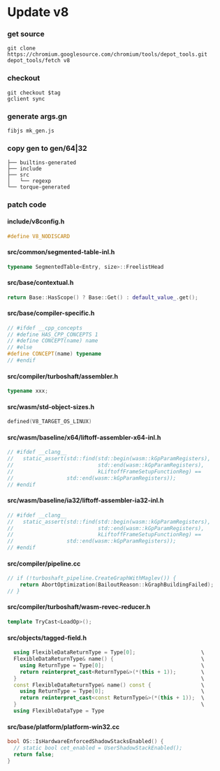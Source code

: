 # Update v8

### get source
```
git clone https://chromium.googlesource.com/chromium/tools/depot_tools.git
depot_tools/fetch v8 
```
### checkout
```
git checkout $tag
gclient sync
```

### generate args.gn
```
fibjs mk_gen.js
```

### copy gen to gen/64|32
```
├── builtins-generated
├── include
├── src
│   └── regexp
└── torque-generated
```

### patch code
#### include/v8config.h
```cpp
#define V8_NODISCARD
```
#### src/common/segmented-table-inl.h
```cpp
typename SegmentedTable<Entry, size>::FreelistHead
```
#### src/base/contextual.h
```cpp
return Base::HasScope() ? Base::Get() : default_value_.get();
```
#### src/base/compiler-specific.h
```cpp
// #ifdef __cpp_concepts
// #define HAS_CPP_CONCEPTS 1
// #define CONCEPT(name) name
// #else
#define CONCEPT(name) typename
// #endif
```
#### src/compiler/turboshaft/assembler.h
```cpp
typename xxx;
```
#### src/wasm/std-object-sizes.h
```cpp
defined(V8_TARGET_OS_LINUX)
```
#### src/wasm/baseline/x64/liftoff-assembler-x64-inl.h
```cpp
// #ifdef __clang__
//   static_assert(std::find(std::begin(wasm::kGpParamRegisters),
//                           std::end(wasm::kGpParamRegisters),
//                           kLiftoffFrameSetupFunctionReg) ==
//                 std::end(wasm::kGpParamRegisters));
// #endif
```
#### src/wasm/baseline/ia32/liftoff-assembler-ia32-inl.h
```cpp
// #ifdef __clang__
//   static_assert(std::find(std::begin(wasm::kGpParamRegisters),
//                           std::end(wasm::kGpParamRegisters),
//                           kLiftoffFrameSetupFunctionReg) ==
//                 std::end(wasm::kGpParamRegisters));
// #endif
```
#### src/compiler/pipeline.cc
```cpp
// if (!turboshaft_pipeline.CreateGraphWithMaglev()) {
    return AbortOptimization(BailoutReason::kGraphBuildingFailed);
// }
```
#### src/compiler/turboshaft/wasm-revec-reducer.h
```cpp
template TryCast<LoadOp>();
```
#### src/objects/tagged-field.h
```cpp
  using FlexibleDataReturnType = Type[0];                     \
  FlexibleDataReturnType& name() {                            \
    using ReturnType = Type[0];                               \
    return reinterpret_cast<ReturnType&>(*(this + 1));        \
  }                                                           \
  const FlexibleDataReturnType& name() const {                \
    using ReturnType = Type[0];                               \
    return reinterpret_cast<const ReturnType&>(*(this + 1));  \
  }                                                           \
  using FlexibleDataType = Type
```
#### src/base/platform/platform-win32.cc
```cpp
bool OS::IsHardwareEnforcedShadowStacksEnabled() {
  // static bool cet_enabled = UserShadowStackEnabled();
  return false;
}
```